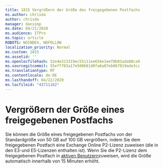 ```yaml
---
title: 1815 Vergrößern der Größe des freigegebenen Postfachs
ms.author: chrisda
author: chrisda
manager: dansimp
ms.date: 04/21/2020
ms.audience: ITPro
ms.topic: article
ROBOTS: NOINDEX, NOFOLLOW
localization_priority: Normal
ms.custom: 1815
ms.assetid: ''
ms.openlocfilehash: 52e4e313319ec55111ee656e1eef0b01ada88ca9
ms.sourcegitcommit: 55eff703a17e500681d8fa6a87eb067019ade3cc
ms.translationtype: MT
ms.contentlocale: de-DE
ms.lasthandoff: 04/22/2020
ms.locfileid: "43711162"
---
```

# <a name="increase-the-size-of-a-shared-mailbox"></a>Vergrößern der Größe eines freigegebenen Postfachs

Sie können die Größe eines freigegebenen Postfachs von der Standardgröße von 50 GB auf 100 GB vergrößern, indem Sie dem freigegebenen Postfach eine Exchange Online P2-Lizenz zuweisen (die in den E3-und E5-Lizenzen enthalten ist). Wenn Sie die P2-Lizenz dem freigegebenen Postfach in [aktiven Benutzern](https://portal.office.com/adminportal/home)zuweisen, wird die Größe automatisch innerhalb von 15 Minuten erhöht.
